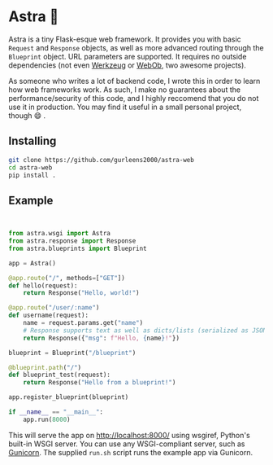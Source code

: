 # Astra 🚀

Astra is a tiny Flask-esque web framework. It provides you with basic `Request` and `Response` objects, as well as more advanced routing through the `Blueprint` object. URL parameters are supported. It requires no outside dependencies (not even [Werkzeug](https://github.com/pallets/werkzeug) or [WebOb](https://github.com/Pylons/webob), two awesome projects).

As someone who writes a lot of backend code, I wrote this in order to learn how web frameworks work. As such, I make no guarantees about the performance/security of this code, and I highly reccomend that you do not use it in production. You may find it useful in a small personal project, though 😄 .

## Installing

```bash
git clone https://github.com/gurleens2000/astra-web
cd astra-web
pip install .
```

## Example

```python


from astra.wsgi import Astra
from astra.response import Response
from astra.blueprints import Blueprint

app = Astra()

@app.route("/", methods=["GET"])
def hello(request):
    return Response("Hello, world!")

@app.route("/user/:name")
def username(request):
    name = request.params.get("name")
    # Response supports text as well as dicts/lists (serialized as JSON)
    return Response({"msg": f"Hello, {name}!"})

blueprint = Blueprint("/blueprint")

@blueprint.path("/")
def blueprint_test(request):
    return Response("Hello from a blueprint!")

app.register_blueprint(blueprint)

if __name__ == "__main__":
    app.run(8000)
```

This will serve the app on [http://localhost:8000/](http://localhost:8000/) using wsgiref, Python's built-in WSGI server. You can use any WSGI-compliant server, such as [Gunicorn](https://gunicorn.org/). The supplied `run.sh` script runs the example app via Gunicorn.
